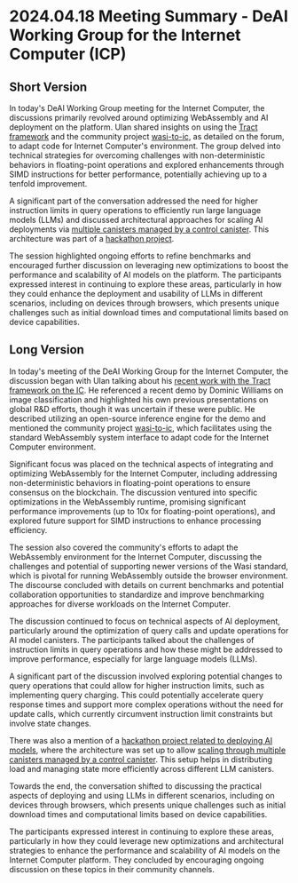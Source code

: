 # 2024.04.18 Meeting Summary - DeAI Working Group for the Internet Computer (ICP)

## Short Version

In today's DeAI Working Group meeting for the Internet Computer, the discussions primarily revolved around optimizing WebAssembly and AI deployment on the platform. Ulan shared insights on using the [Tract framework](https://forum.dfinity.org/t/technical-working-group-deai/24621/101) and the community project [wasi-to-ic](https://forum.dfinity.org/t/introducing-wasi-for-ic/18583?page=3), as detailed on the forum, to adapt code for Internet Computer's environment. The group delved into technical strategies for overcoming challenges with non-deterministic behaviors in floating-point operations and explored enhancements through SIMD instructions for better performance, potentially achieving up to a tenfold improvement.

A significant part of the conversation addressed the need for higher instruction limits in query operations to efficiently run large language models (LLMs) and discussed architectural approaches for scaling AI deployments via [multiple canisters managed by a control canister](https://forum.dfinity.org/t/technical-working-group-scalability-performance/14265/90?u=icpp). This architecture was part of a [hackathon project](https://github.com/onicai/onicaiGoes2024OxfordBH).

The session highlighted ongoing efforts to refine benchmarks and encouraged further discussion on leveraging new optimizations to boost the performance and scalability of AI models on the platform. The participants expressed interest in continuing to explore these areas, particularly in how they could enhance the deployment and usability of LLMs in different scenarios, including on devices through browsers, which presents unique challenges such as initial download times and computational limits based on device capabilities.

## Long Version

In today's meeting of the DeAI Working Group for the Internet Computer, the discussion began with Ulan talking about his [recent work with the Tract framework on the IC](https://forum.dfinity.org/t/technical-working-group-deai/24621/101). He referenced a recent demo by Dominic Williams on image classification and highlighted his own previous presentations on global R&D efforts, though it was uncertain if these were public. He described utilizing an open-source inference engine for the demo and mentioned the community project [wasi-to-ic](https://forum.dfinity.org/t/introducing-wasi-for-ic/18583?page=3), which facilitates using the standard WebAssembly system interface to adapt code for the Internet Computer environment.

Significant focus was placed on the technical aspects of integrating and optimizing WebAssembly for the Internet Computer, including addressing non-deterministic behaviors in floating-point operations to ensure consensus on the blockchain. The discussion ventured into specific optimizations in the WebAssembly runtime, promising significant performance improvements (up to 10x for floating-point operations), and explored future support for SIMD instructions to enhance processing efficiency.

The session also covered the community's efforts to adapt the WebAssembly environment for the Internet Computer, discussing the challenges and potential of supporting newer versions of the Wasi standard, which is pivotal for running WebAssembly outside the browser environment. The discourse concluded with details on current benchmarks and potential collaboration opportunities to standardize and improve benchmarking approaches for diverse workloads on the Internet Computer.

The discussion continued to focus on technical aspects of AI deployment, particularly around the optimization of query calls and update operations for AI model canisters. The participants talked about the challenges of instruction limits in query operations and how these might be addressed to improve performance, especially for large language models (LLMs).

A significant part of the discussion involved exploring potential changes to query operations that could allow for higher instruction limits, such as implementing query charging. This could potentially accelerate query response times and support more complex operations without the need for update calls, which currently circumvent instruction limit constraints but involve state changes.

There was also a mention of a [hackathon project related to deploying AI models](https://github.com/onicai/onicaiGoes2024OxfordBH), where the architecture was set up to allow [scaling through multiple canisters managed by a control canister](https://forum.dfinity.org/t/technical-working-group-scalability-performance/14265/90?u=icpp). This setup helps in distributing load and managing state more efficiently across different LLM canisters.

Towards the end, the conversation shifted to discussing the practical aspects of deploying and using LLMs in different scenarios, including on devices through browsers, which presents unique challenges such as initial download times and computational limits based on device capabilities.

The participants expressed interest in continuing to explore these areas, particularly in how they could leverage new optimizations and architectural strategies to enhance the performance and scalability of AI models on the Internet Computer platform. They concluded by encouraging ongoing discussion on these topics in their community channels.